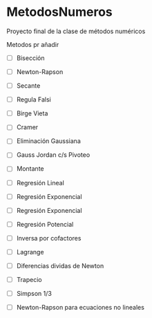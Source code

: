 # MetodosNumeros
Proyecto final de la clase de métodos numéricos 

Metodos pr añadir

- [ ] Bisección
- [ ] Newton-Rapson
- [ ] Secante
- [ ] Regula Falsi
- [ ] Birge Vieta
- [ ] Cramer
- [ ] Eliminación Gaussiana
- [ ] Gauss Jordan c/s Pivoteo
- [ ] Montante
- [ ] Regresión Lineal
- [ ] Regresión Exponencial
- [ ] Regresión Exponencial
- [ ] Regresión Potencial
- [ ] Inversa por cofactores
- [ ] Lagrange
- [ ] Diferencias dividas de Newton
- [ ] Trapecio
- [ ] Simpson 1/3
- [ ] Newton-Rapson para ecuaciones no lineales


